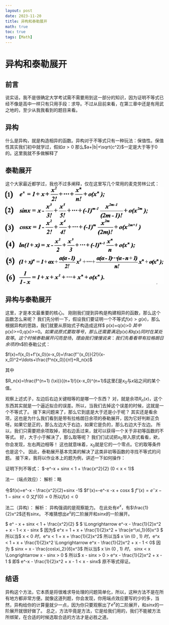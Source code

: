 ```yaml
---
layout: post
date: 2023-11-20
title: 异构和泰勒展开
math: true
toc: true
tags: [Math]
---
```


# 异构和泰勒展开

## 前言
说实话，我不是很确定大学考试需不需要用到这一部分的知识，因为证明不等式已经不像是高中一样只有只用手段：求导。不过从目前来看，在第三章中还是有用武之地的，至少从我我看到的题目来看。

## 异构
什么是异构，就是构造相异的函数。异构对于不等式只有一种玩法：保值性。保值性其实我们初中就学过，假如$a>0$ 那么$a+|b|+\sqrt{c^2}$一定是大于等于$0$的。这里我就不多做解释了

## 泰勒展开
这个大家最近都学过，我也不过多阐释，仅在这里写几个常用的麦克劳林公式：
![Taylor](/assets/image/Taylor.png)

## 异构与泰勒展开
这里，才是本文最重要的核心。
刚刚我们提到异构是构建相异的函数，那么这个函数怎么来呢？
我们先分析一下，假设我们要证明一个不等式$f(x)>g(x)$，那么根据异构的思路，我们就要从原始式子构造成这样$ p(x)+q(x)>0 $其中$p(x)>=0,q(x)>=0$。如果说原式要取等号，那么还需要满足$p(x)$和$q(x)$同时在某处取等。
这个时候泰勒展开闪亮登场，理由我们慢慢说来：
我们先看看带有拉格朗日余项的$n$阶泰勒公式：

$f(x)=f(x_0)+f'(x_0)(x-x_0)+\frac{f''(x_0)}{2!}(x-x_0)^2+\ldots+\frac{f^n(x_0)}{n!}+R_n(x)$

其中

$R_n(x)=\frac{f^(n+1) (\xi)}{(n+1)!}(x-x_0)^(n+1)$这里$\xi$是$x_0$与$x$站之间的某个值。

观察上述式子，左边后右边关键相等的是哪一个东西？
对，就是余项$R_n(x)$，这个东西其实就是一个逼近拟合的误差。所以，当我们去掉这个误差的时候，这就是一个不等式了。
接下来问题来了，那么它到底是大于还是小于呢？
其实还是看余项，这也是为什么我们看到是带有拉格朗日余项的泰勒展开，因为它好判断正负呀。如果它是正的，那么左边大于右边，如果它是负的，那么右边大于左边。
所以，我们只需要把余项取掉，把右边丢过来，就可以获得一个关于非初等函数的不等式。
好，大于小于解决了，那么取等呢？
我们们试试把$x_0$带入原式看看，欸，你会发现，左右两边相等！
这也就意味着，$x_0$就是它的一个零点。它的取等条件也是这个。
因此，泰勒展开基本完美的解决了这类非初等函数的寻找不等式的问题。
接下来，我将以作业本上的题为例，讲述一下如何操作：

证明下列不等式：
$-e^-x + sinx < 1 + \frac{x^2}{2} (0 < x < 1)$

法一（端点效应）：
解析：略

令$f(x)=e^-x - \frac{x^2}{2}+sinx -1$
$f'(x)=-e^-x -x + cosx $
$f''(x) = e^-x - 1 - sinx < 0$
又$f'(0) = 0$
所以$f(x) < 0$

法二（异构）：
解析：
异构强调的是观察能力。
在此处有$e^x$，有$\frac{1}{2}x^2$还有$sinx$。
不难猜想出$e^x$的二阶展开和$sinx$的一阶展开。

$ e^ - x + sinx < 1 + \frac{x^2}{2} $
$ \Longrightarrow e^-x - \frac{1}{2}x^2 + x - 1 < x - sinx $
因为$ e^x = 1 + x + \frac{1}{2}x^2 + \frac{e^\xi_1}{6}x^3 $
所以当$ x < 0 $时，$e^x < 1 + x + \frac{1}{2}x^2$
所以当$ x \in (0 , 1) $时，$e^x < 1 + x + \frac{1}{2}x^2 \Longrightarrow e^x - \frac{1}{2}x^2 + x - 1 < 0$
因为 $ sinx = x - \frac{cos\xi_2}{6}x^3$
所以当$ x \in (0 , 1) $时，$ sinx < x \Longrightarrow x - sinx > 0 $
所以$ x - sinx > 0 > e^x - \frac{1}{2}x^2 + x - 1 $
即$ e^-x - \frac{1}{2}x^2 + x - 1 < x - sinx$
原不等式得证。

## 结语
异构这个方法，它本质是将很难求导处理的问题简单化，所以，这种方法不是在所有地方都非常方便。就像这道列题，你会发现，你用端点效应要写的少的多，当然，异构给你的计算量就少一点，因为你只要观察出了$e^x$的二阶展开，和$sinx$的一阶展开就很好做了。
总之，方法毕竟是方法，它是给我们用的，我们不能被方法所绑架，在合适的时候选取合适的方法才是必胜之道。